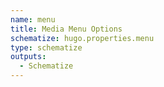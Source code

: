 ```yaml
---
name: menu
title: Media Menu Options
schematize: hugo.properties.menu
type: schematize
outputs:
  - Schematize
---
```

